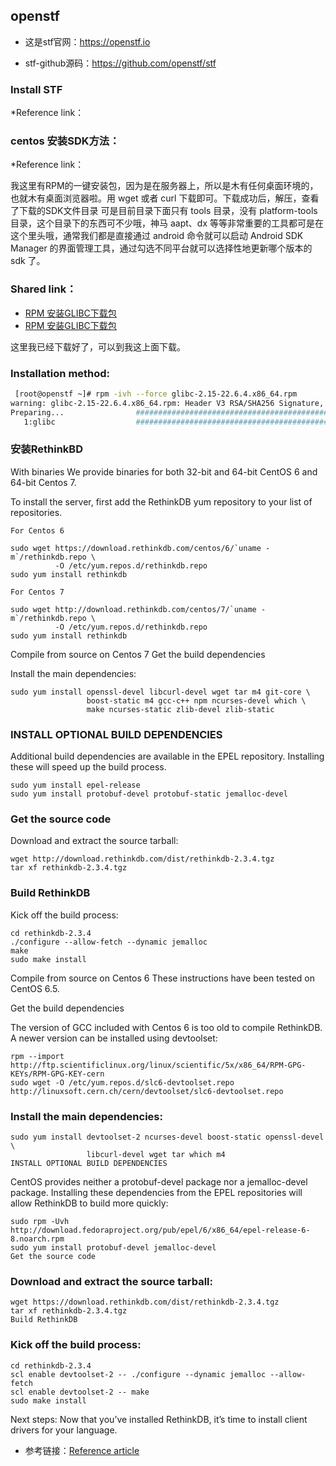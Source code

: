 
## openstf

* 这是stf官网：https://openstf.io

* stf-github源码：https://github.com/openstf/stf


### Install STF

*Reference link：


### centos 安装SDK方法：

*Reference link：


我这里有RPM的一键安装包，因为是在服务器上，所以是木有任何桌面环境的，也就木有桌面浏览器啦。用 wget 或者 curl 下载即可。下载成功后，解压，查看了下载的SDK文件目录 可是目前目录下面只有 tools 目录，没有 platform-tools 目录，这个目录下的东西可不少哦，神马 aapt、dx 等等非常重要的工具都可是在这个里头哦，通常我们都是直接通过 android 命令就可以启动 Android SDK Manager 的界面管理工具，通过勾选不同平台就可以选择性地更新哪个版本的 sdk 了。


### Shared link：

* [RPM 安装GLIBC下载包](https://rpmfind.net/linux/rpm2html/search.php?query=glibc)
* [RPM 安装GLIBC下载包](http://www.filewatcher.com/m/glibc-2.14.1-6.x86_64.rpm.3504537-0.html)

这里我已经下载好了，可以到我这上面下载。

### Installation method:

``` bash
 [root@openstf ~]# rpm -ivh --force glibc-2.15-22.6.4.x86_64.rpm
warning: glibc-2.15-22.6.4.x86_64.rpm: Header V3 RSA/SHA256 Signature, key ID 3dbdc284: NOKEY
Preparing...                ########################################### [100%]
   1:glibc                  ########################################### [100
   ```
   
   
### 安装RethinkBD
With binaries
We provide binaries for both 32-bit and 64-bit CentOS 6 and 64-bit Centos 7.

To install the server, first add the RethinkDB yum repository to your list of repositories.

`For Centos 6`
```
sudo wget https://download.rethinkdb.com/centos/6/`uname -m`/rethinkdb.repo \
          -O /etc/yum.repos.d/rethinkdb.repo
sudo yum install rethinkdb
```

`For Centos 7`
```
sudo wget http://download.rethinkdb.com/centos/7/`uname -m`/rethinkdb.repo \
          -O /etc/yum.repos.d/rethinkdb.repo
sudo yum install rethinkdb
```
Compile from source on Centos 7
Get the build dependencies

Install the main dependencies:
```
sudo yum install openssl-devel libcurl-devel wget tar m4 git-core \
                 boost-static m4 gcc-c++ npm ncurses-devel which \
                 make ncurses-static zlib-devel zlib-static
```
### INSTALL OPTIONAL BUILD DEPENDENCIES

Additional build dependencies are available in the EPEL repository. Installing these will speed up the build process.
```
sudo yum install epel-release
sudo yum install protobuf-devel protobuf-static jemalloc-devel
```
### Get the source code

Download and extract the source tarball:
```
wget http://download.rethinkdb.com/dist/rethinkdb-2.3.4.tgz
tar xf rethinkdb-2.3.4.tgz
```
### Build RethinkDB

Kick off the build process:
```
cd rethinkdb-2.3.4
./configure --allow-fetch --dynamic jemalloc
make
sudo make install
```
Compile from source on Centos 6
These instructions have been tested on CentOS 6.5.

Get the build dependencies

The version of GCC included with Centos 6 is too old to compile RethinkDB. A newer version can be installed using devtoolset:
```
rpm --import http://ftp.scientificlinux.org/linux/scientific/5x/x86_64/RPM-GPG-KEYs/RPM-GPG-KEY-cern
sudo wget -O /etc/yum.repos.d/slc6-devtoolset.repo http://linuxsoft.cern.ch/cern/devtoolset/slc6-devtoolset.repo
```
### Install the main dependencies:
```
sudo yum install devtoolset-2 ncurses-devel boost-static openssl-devel \
                 libcurl-devel wget tar which m4
INSTALL OPTIONAL BUILD DEPENDENCIES
```
CentOS provides neither a protobuf-devel package nor a jemalloc-devel package. Installing these dependencies from the EPEL repositories will allow RethinkDB to build more quickly:
```
sudo rpm -Uvh http://download.fedoraproject.org/pub/epel/6/x86_64/epel-release-6-8.noarch.rpm
sudo yum install protobuf-devel jemalloc-devel
Get the source code
```
### Download and extract the source tarball:

```
wget https://download.rethinkdb.com/dist/rethinkdb-2.3.4.tgz
tar xf rethinkdb-2.3.4.tgz
Build RethinkDB
```
### Kick off the build process:

``` 
cd rethinkdb-2.3.4
scl enable devtoolset-2 -- ./configure --dynamic jemalloc --allow-fetch
scl enable devtoolset-2 -- make
sudo make install
```
Next steps: Now that you’ve installed RethinkDB, it’s time to install client drivers for your language.

* 参考链接：[Reference article](https://www.rethinkdb.com/docs/install/centos/)


